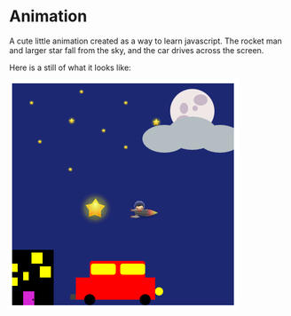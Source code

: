 # Animation
A cute little animation created as a way to learn javascript. The rocket man and larger star fall from the sky, and the car drives across the screen.

Here is a still of what it looks like:

![still of animation](https://github.com/mdecaire/animation/blob/master/still%20of%20js%20animation.PNG)
